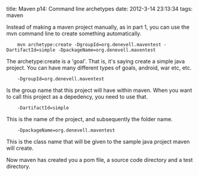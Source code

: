 title: Maven p14: Command line archetypes
date: 2012-3-14 23:13:34
tags: maven

Instead of making a maven project manually, as in part 1, you can use the mvn command line to create something automatically.

		mvn archetype:create -DgroupId=org.denevell.maventest -DartifactId=simple -DpackageName=org.denevell.maventest

The archetype:create is a 'goal'. That is, it's saying create a simple java project. You can have many different types of goals, android, war etc, etc.

		-DgroupId=org.denevell.maventest

Is the group name that this project will have within maven. When you want to call this project as a depedency, you need to use that.

		-DartifactId=simple

This is the name of the project, and subsequently the folder name.

		-DpackageName=org.denevell.maventest

This is the class name that will be given to the sample java project maven will create.

Now maven has created you a pom file, a source code directory and a test directory.

